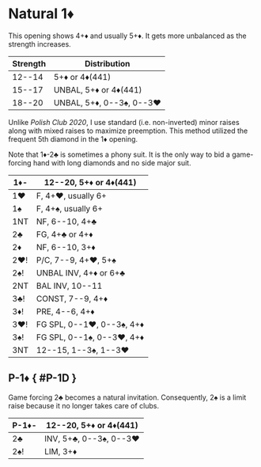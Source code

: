 # Natural 1♦

This opening shows 4+♦ and usually 5+♦.  It gets more unbalanced as the strength
increases.

| Strength | Distribution |
|----------|--------------|
| 12--14   | 5+♦ or 4♦(441)
| 15--17   | UNBAL, 5+♦ or 4♦(441)
| 18--20   | UNBAL, 5+♦, 0--3♠, 0--3♥

Unlike *Polish Club 2020*, I use standard (i.e. non-inverted) minor raises along
with mixed raises to maximize preemption.  This method utilized the frequent 5th
diamond in the 1♦ opening.

Note that 1♦-2♣ is sometimes a phony suit.  It is the only way to bid a
game-forcing hand with long diamonds and no side major suit.

| 1♦- | 12--20, 5+♦ or 4♦(441) |
|-----|------------------------|
| 1♥  | F, 4+♥, usually 6+
| 1♠  | F, 4+♠, usually 6+
| 1NT | NF, 6--10, 4+♣
| 2♣  | FG, 4+♣ or 4+♦
| 2♦  | NF, 6--10, 3+♦
| 2♥! | P/C, 7--9, 4+♥, 5+♠
| 2♠! | UNBAL INV, 4+♦ or 6+♣
| 2NT | BAL INV, 10--11
| 3♣! | CONST, 7--9, 4+♦
| 3♦! | PRE, 4--6, 4+♦
| 3♥! | FG SPL, 0--1♥, 0--3♠, 4+♦
| 3♠! | FG SPL, 0--1♠, 0--3♥, 4+♦
| 3NT | 12--15, 1--3♠, 1--3♥

## P-1♦ { #P-1D }

Game forcing 2♣ becomes a natural invitation.  Consequently, 2♠ is a limit raise
because it no longer takes care of clubs.

| P-1♦- | 12--20, 5+♦ or 4♦(441) |
|-------|------------------------|
| 2♣    | INV, 5+♣, 0--3♠, 0--3♥ |
| 2♠!   | LIM, 3+♦               |
